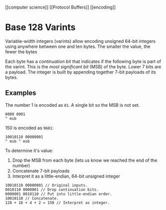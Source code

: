 [[computer science]] [[Protocol Buffers]] [[encoding]]

# Base 128 Varints

Variable-width integers (varints) allow encoding unsigned 64-bit integers using anywhere between one and ten bytes. The smaller the value, the fewer the bytes

Each byte has a _continuation bit_ that indicates if the following byte is part of the varint. This is the _most significant bit_ (MSB) of the byte. Lower 7 bits are a payload. The integer is built by appending together 7-bit payloads of its bytes.

## Examples

The number 1 is encoded as `01`. A single bit so the MSB is not set.

```
0000 0001
^ msb
```

150 is encoded as `9601`:

```
10010110 00000001
^ msb ^ msb
```

To determine it's value:
1. Drop the MSB from each byte (lets us know we reached the end of the number)
2. Concatenate 7-bit payloads
3. Interpret it as a little-endian, 64-bit unsigned integer

```
10010110 00000001 // Original inputs.
0010110 0000001 // Drop continuation bits.
0000001 0010110 // Put into little-endian order.
10010110 // Concatenate.
128 + 16 + 4 + 2 = 150 // Interpret as integer.
```

